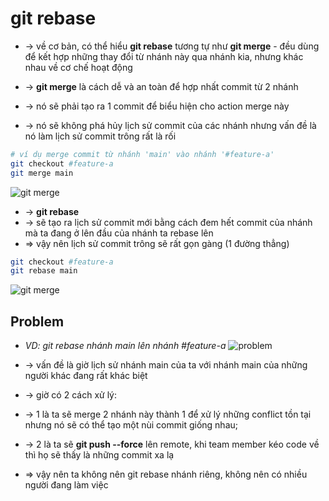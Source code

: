 
# git rebase
* -> về cơ bản, có thể hiểu **git rebase** tương tự như **git merge** - đều dùng để kết hợp những thay đổi từ nhánh này qua nhánh kia, nhưng khác nhau về cơ chế hoạt động

* -> **git merge** là cách dễ và an toàn để hợp nhất commit từ 2 nhánh 
* -> nó sẽ phải tạo ra 1 commit để biểu hiện cho action merge này
* -> nó sẽ không phá hủy lịch sử commit của các nhánh nhưng vấn đề là nó làm lịch sử commit trông rất là rối
```bash
# ví dụ merge commit từ nhánh 'main' vào nhánh '#feature-a'
git checkout #feature-a
git merge main 
```
![git merge](https://topdev.vn/blog/wp-content/uploads/2023/06/Git-merge-rebase-4.webp)

* -> **git rebase**
* -> sẽ tạo ra lịch sử commit mới bằng cách đem hết commit của nhánh mà ta đang ở lên đầu của nhánh ta rebase lên
* => vậy nên lịch sử commit trông sẽ rất gọn gàng (1 đường thẳng)
```bash
git checkout #feature-a
git rebase main
```
![git merge](https://topdev.vn/blog/wp-content/uploads/2023/06/Git-merge-rebase-6.webp)

## Problem
* _VD: git rebase nhánh main lên nhánh #feature-a_
![problem](https://topdev.vn/blog/wp-content/uploads/2023/06/Git-merge-rebase-7.webp)

* -> vấn đề là giờ lịch sử nhánh main của ta với nhánh main của những người khác đang rất khác biệt
* -> giờ có 2 cách xử lý: 
* -> 1 là ta sẽ merge 2 nhánh này thành 1 để xử lý những conflict tồn tại nhưng nó sẽ có thể tạo một nùi commit giống nhau; 
* -> 2 là ta sẽ **git push --force** lên remote, khi team member kéo code về thì họ sẽ thấy là những commit xa lạ

* => vậy nên ta không nên git rebase nhánh riêng, không nên có nhiều người đang làm việc
